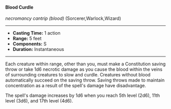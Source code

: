 #### Blood Curdle
*necromancy cantrip* *(blood)* (Sorcerer,Warlock,Wizard)
___
- **Casting Time:** 1 action
- **Range:** 5 feet
- **Components:** S
- **Duration:** Instantaneous
---
Each creature within range, other than you, must make a Constitution saving throw or take 1d6 necrotic damage as you cause the blood within the veins of surrounding creatures to slow and curdle. Creatures without blood automatically succeed on the saving throw. Saving throws made to maintain concentration as a result of the spell's damage have disadvantage.

The spell's damage increases by 1d6 when you reach 5th level (2d6), 11th level (3d6), and 17th level (4d6).
